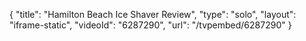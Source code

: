 {
    "title": "Hamilton Beach Ice Shaver Review",
    "type": "solo",
    "layout": "iframe-static",
    "videoId": "6287290",
    "url": "\/tvpembed\/6287290"
}